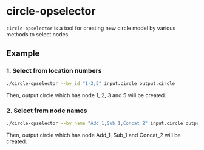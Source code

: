 # circle-opselector

`circle-opselector` is a tool for creating new circle model by various methods to select nodes.

## Example

### 1. Select from location numbers

```bash
./circle-opselector --by_id "1-3,5" input.circle output.circle
```

Then, output.circle which has node 1, 2, 3 and 5 will be created.

### 2. Select from node names

```bash
./circle-opselector --by_name "Add_1,Sub_1,Concat_2" input.circle output.circle
```

Then, output.circle which has node Add_1, Sub_1 and Concat_2 will be created.
